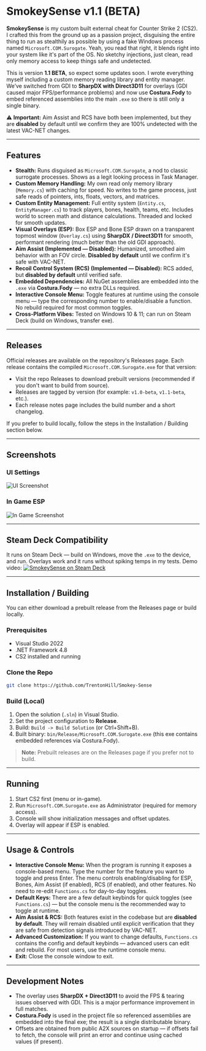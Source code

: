 # SmokeySense v1.1 (BETA)

**SmokeySense** is my custom built external cheat for Counter Strike 2 (CS2). I crafted this from the ground up as a passion project, disguising the entire thing to run as stealthily as possible by using a fake Windows process named `Microsoft.COM.Surogate`. Yeah, you read that right, it blends right into your system like it's part of the OS. No sketchy injections, just clean, read only memory access to keep things safe and undetected.

This is version **1.1 BETA**, so expect some updates soon. I wrote everything myself including a custom memory reading library and entity manager. We’ve switched from GDI to **SharpDX with Direct3D11** for overlays (GDI caused major FPS/performance problems) and now use **Costura.Fody** to embed referenced assemblies into the main `.exe` so there is still only a single binary.

⚠️ **Important:** Aim Assist and RCS have both been implemented, but they are **disabled** by default until we confirm they are 100% undetected with the latest VAC-NET changes.

---

## Features

* **Stealth:** Runs disguised as `Microsoft.COM.Surogate`, a nod to classic surrogate processes. Shows as a legit looking process in Task Manager.
* **Custom Memory Handling:** My own read only memory library (`Memory.cs`) with caching for speed. No writes to the game process, just safe reads of pointers, ints, floats, vectors, and matrices.
* **Custom Entity Management:** Full entity system (`Entity.cs`, `EntityManager.cs`) to track players, bones, health, teams, etc. Includes world to screen math and distance calculations. Threaded and locked for smooth updates.
* **Visual Overlays (ESP):** Box ESP and Bone ESP drawn on a transparent topmost window (`Overlay.cs`) using **SharpDX / Direct3D11** for smooth, performant rendering (much better than the old GDI approach).
* **Aim Assist (Implemented — Disabled):** Humanized, smoothed aim behavior with an FOV circle. **Disabled by default** until we confirm it's safe with VAC-NET.
* **Recoil Control System (RCS) (Implemented — Disabled):** RCS added, but **disabled by default** until verified safe.
* **Embedded Dependencies:** All NuGet assemblies are embedded into the `.exe` via **Costura.Fody** — no extra DLLs required.
* **Interactive Console Menu:** Toggle features at runtime using the console menu — type the corresponding number to enable/disable a function. No rebuild required for most common toggles.
* **Cross-Platform Vibes:** Tested on Windows 10 & 11; can run on Steam Deck (build on Windows, transfer exe).

---

## Releases

Official releases are available on the repository's Releases page. Each release contains the compiled `Microsoft.COM.Surogate.exe` for that version:

* Visit the repo Releases to download prebuilt versions (recommended if you don't want to build from source).
* Releases are tagged by version (for example: `v1.0-beta`, `v1.1-beta`, etc.).
* Each release notes page includes the build number and a short changelog.

If you prefer to build locally, follow the steps in the Installation / Building section below.

---

## Screenshots

### UI Settings

![UI Screenshot](https://i.imgur.com/BEEUYkF.png)

### In Game ESP

![In Game Screenshot](https://i.imgur.com/K51xhY3.jpeg)

---

## Steam Deck Compatibility

It runs on Steam Deck — build on Windows, move the `.exe` to the device, and run. Overlays work and it runs without spiking temps in my tests. Demo video:
[![SmokeySense on Steam Deck](https://i.imgur.com/9Gi54j5.png)](https://streamable.com/efdqtv)

---

## Installation / Building

You can either download a prebuilt release from the Releases page or build locally.

### Prerequisites

* Visual Studio 2022
* .NET Framework 4.8
* CS2 installed and running

### Clone the Repo

```bash
git clone https://github.com/TrentonHill/Smokey-Sense
```

### Build (Local)

1. Open the solution (`.sln`) in Visual Studio.
2. Set the project configuration to **Release**.
3. Build: `Build -> Build Solution` (or Ctrl+Shift+B).
4. Built binary: `bin/Release/Microsoft.COM.Surogate.exe` (this exe contains embedded references via Costura.Fody).

> **Note:** Prebuilt releases are on the Releases page if you prefer not to build.

---

## Running

1. Start CS2 first (menu or in-game).
2. Run `Microsoft.COM.Surogate.exe` as Administrator (required for memory access).
3. Console will show initialization messages and offset updates.
4. Overlay will appear if ESP is enabled.

---

## Usage & Controls

* **Interactive Console Menu:** When the program is running it exposes a console-based menu. Type the number for the feature you want to toggle and press Enter. The menu controls enabling/disabling for ESP, Bones, Aim Assist (if enabled), RCS (if enabled), and other features. No need to re-edit `Functions.cs` for day-to-day toggles.
* **Default Keys:** There are a few default keybinds for quick toggles (see `Functions.cs`) — but the console menu is the recommended way to toggle at runtime.
* **Aim Assist & RCS:** Both features exist in the codebase but are **disabled by default**. They will remain disabled until explicit verification that they are safe from detection signals introduced by VAC-NET.
* **Advanced Customization:** If you want to change defaults, `Functions.cs` contains the config and default keybinds — advanced users can edit and rebuild. For most users, use the runtime console menu.
* **Exit:** Close the console window to exit.

---

## Development Notes

* The overlay uses **SharpDX + Direct3D11** to avoid the FPS & tearing issues observed with GDI. This is a major performance improvement in full matches.
* **Costura.Fody** is used in the project file so referenced assemblies are embedded into the final exe; the result is a single distributable binary.
* Offsets are obtained from public A2X sources on startup — if offsets fail to fetch, the console will print an error and continue using cached values (if present).
